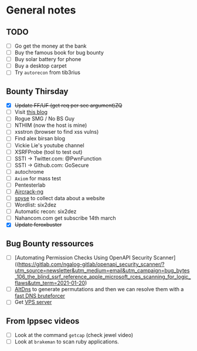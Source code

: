 # General notes
## TODO
- [ ] Go get the money at the bank
- [ ] Buy the famous book for bug bounty
- [ ] Buy solar battery for phone
- [ ] Buy a desktop carpet
- [ ] Try `autorecon` from tib3rius

## Bounty Thirsday
- [X] ~~Update FF/UF (get req per sec argument)ZQ~~
- [ ] Visit [this blog](https://blog.assetnote.io)
- [ ] Rogue SMG / No BS Guy
- [ ] NTHIM (now the host is mine)
- [ ] xsstron (browser to find xss vulns)
- [ ] Find alex birsan blog
- [ ] Vickie Lie's youtube channel
- [ ] XSRFProbe (tool to test out)
- [ ] SSTI -> Twitter.com: @PwnFunction
- [ ] SSTI -> Github.com: GoSecure
- [ ] autochrome
- [ ] `Axiom` for mass test
- [ ] Pentesterlab
- [ ] [Aircrack-ng](http://aircrack-ng.org)
- [ ] [spyse](http://spyse.com) to collect data about a website
- [ ] Wordlist: six2dez
- [ ] Automatic recon: six2dez
- [ ] Nahancom.com get subscribe 14th march
- [X] ~~Update feroxbuster~~

## Bug Bounty ressources
- [ ] [Automating Permission Checks Using OpenAPI Security Scanner]((https://gitlab.com/ngalog-gitlab/openapi_security_scanner/?utm_source=newsletter&utm_medium=email&utm_campaign=bug_bytes_106_the_blind_ssrf_reference_apple_microsoft_rces_scanning_for_logic_flaws&utm_term=2021-01-20)
- [ ] [AltDns](https://github.com/infosec-au/altdns) to generate permutations and then we can resolve them with a [fast DNS bruteforcer](https://github.com/blechschmidt/massdns)
- [ ] Get [VPS server](https://null-byte.wonderhowto.com/how-to/white-hats-guide-choosing-virtual-private-server-0183135/)

## From  Ippsec videos

- [ ] Look at the command `getcap` (check jewel video)
- [ ] Look at `brakeman` to scan ruby applications.
